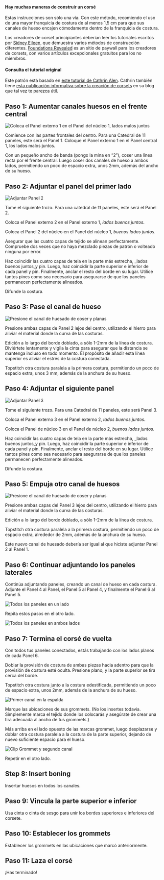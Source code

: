 <Note>

#### Hay muchas maneras de construir un corsé

Estas instrucciones son sólo una vía. Con este método, recomiendo el uso de una mayor franquicia de costura de al menos 1,5 cm para que sus canales de hueso encajen cómodamente dentro de la franquicia de costura.

Los creadores de corset principiantes deberían leer los tutoriales escritos por [Sidney Eileen](http://www.sidneyeileen.com), que demuestra varios métodos de construcción diferentes. [Foundations Revealed](https://www.foundationsrevealed.com) es un sitio de paywall para los creadores de corsets, con varios artículos excepcionales gratuitos para los no miembros.

#### Consulta el tutorial original

Este patrón está basado en [este tutorial de Cathrin Alen](https://katafalk.wordpress.com/2010/06/24/underbust-pattern-tutorial/). Cathrin también tiene [esta publicación informativa sobre la creación de corsets](https://katafalk.wordpress.com/2009/05/03/how-i-sew-corsets/) en su blog que tal vez te parezca útil.

</Note>

## Paso 1: Aumentar canales huesos en el frente central

![Coloca el Panel externo 1 en el Panel del núcleo 1, lados malos juntos](step01.png)

Comience con las partes frontales del centro. Para una Catedral de 11 paneles, este será el Panel 1. Coloque el Panel externo 1 en el Panel central 1, los lados malos juntos.

Con un pequeño ancho de banda (pongo la mina en “2”), coser una línea recta por el frente central. Luego coser dos canales de hueso a ambos lados, permitiendo un poco de espacio extra, unos 2mm, además del ancho de su hueso.

## Paso 2: Adjuntar el panel del primer lado

![Adjuntar Panel 2](step02.png)

Tome el siguiente trozo. Para una catedral de 11 paneles, este será el Panel 2.

Coloca el Panel externo 2 en el Panel externo 1, _lados buenos juntos_.

Coloca el Panel 2 del núcleo en el Panel del núcleo 1, _buenos lados juntos_.

Asegurar que las cuatro capas de tejido se alinean perfectamente. Compruebe dos veces que no haya mezclado piezas de patrón o volteado ninguna por error.

Haz coincidir las cuatro capas de tela en la parte más estrecha, \_lados buenos juntos\_y pin. Luego, haz coincidir la parte superior e inferior de cada panel y pin. Finalmente, anclar el resto del borde en su lugar. Utilice tantos pines como sea necesario para asegurarse de que los paneles permanecen perfectamente alineados.

Difunde la costura.

## Paso 3: Pase el canal de hueso

![Presione el canal de huesado de coser y planas](step03.png)

Presione ambas capas de Panel 2 lejos del centro, utilizando el hierro para aliviar el material donde la curva de las costuras.

Edición a lo largo del borde doblado, a sólo 1-2mm de la línea de costura. Diviértete lentamente y vigila la cinta para asegurar que la distancia se mantenga incluso en todo momento. El propósito de añadir esta línea superior es aliviar el estrés de la costura conectada.

Topstitch otra costura paralela a la primera costura, permitiendo un poco de espacio extra, unos 3 mm, además de la anchura de su hueso.

## Paso 4: Adjuntar el siguiente panel

![Adjuntar Panel 3](step04.png)

Tome el siguiente trozo. Para una Catedral de 11 paneles, este será Panel 3.

Coloca el Panel externo 3 en el Panel externo 2, _lados buenos juntos_.

Coloca el Panel de núcleo 3 en el Panel de núcleo 2, _buenos lados juntos_.

Haz coincidir las cuatro capas de tela en la parte más estrecha, \_lados buenos juntos\_y pin. Luego, haz coincidir la parte superior e inferior de cada panel y pin. Finalmente, anclar el resto del borde en su lugar. Utilice tantos pines como sea necesario para asegurarse de que los paneles permanecen perfectamente alineados.

Difunde la costura.

## Paso 5: Empuja otro canal de huesos

![Presione el canal de huesado de coser y planas](step05.png)

Presione ambas capas del Panel 3 lejos del centro, utilizando el hierro para aliviar el material donde la curva de las costuras.

Edición a lo largo del borde doblado, a sólo 1-2mm de la línea de costura.

Topstitch otra costura paralela a la primera costura, permitiendo un poco de espacio extra, alrededor de 2mm, además de la anchura de su hueso.

Este nuevo canal de huesado debería ser igual al que hiciste adjuntar Panel 2 al Panel 1.

## Paso 6: Continuar adjuntando los paneles laterales

Continúa adjuntando paneles, creando un canal de hueso en cada costura. Adjunte el Panel 4 al Panel, el Panel 5 al Panel 4, y finalmente el Panel 6 al Panel 5.

![Todos los paneles en un lado](step06.png)

Repita estos pasos en el otro lado.

![Todos los paneles en ambos lados](step06b.png)

## Paso 7: Termina el corsé de vuelta

Con todos tus paneles conectados, estás trabajando con los lados planos de cada Panel 6.

Doblar la provisión de costura de ambas piezas hacia adentro para que la provisión de costura esté oculta. Presione plano, y la parte superior se tira cerca del borde.

Topstitch otra costura junto a la costura edestificada, permitiendo un poco de espacio extra, unos 2mm, además de la anchura de su hueso.

![Primer canal en la espalda](step07.png)

Marque las ubicaciones de sus grommets. (No los insertes todavía. Simplemente marca el tejido donde los colocarás y asegúrate de crear una tira adecuada al ancho de tus grommets.)

Más arriba en el lado opuesto de las marcas grommet, luego desplazarse y doblar otra costura paralela a la costura de la parte superior, dejando de nuevo suficiente espacio para el hueso.

![Clip Grommet y segundo canal](step07b.png)

Repetir en el otro lado.

## Step 8: Insert boning

Insertar huesos en todos los canales.

## Paso 9: Vincula la parte superior e inferior

Usa cinta o cinta de sesgo para unir los bordes superiores e inferiores del corsete.

## Paso 10: Establecer los grommets

Establecer los grommets en las ubicaciones que marcó anteriormente.

## Paso 11: Laza el corsé

¡Has terminado!
